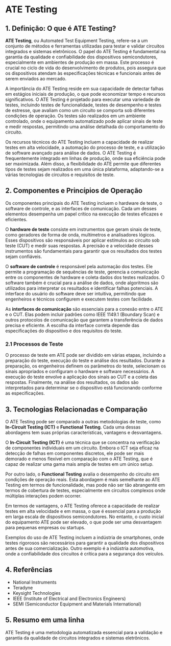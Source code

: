 # ATE Testing

## 1. Definição: O que é **ATE Testing**?
**ATE Testing**, ou Automated Test Equipment Testing, refere-se a um conjunto de métodos e ferramentas utilizadas para testar e validar circuitos integrados e sistemas eletrônicos. O papel do ATE Testing é fundamental na garantia da qualidade e confiabilidade dos dispositivos semicondutores, especialmente em ambientes de produção em massa. Este processo é crucial no ciclo de vida do desenvolvimento de produtos, pois assegura que os dispositivos atendam às especificações técnicas e funcionais antes de serem enviados ao mercado.

A importância do ATE Testing reside em sua capacidade de detectar falhas em estágios iniciais de produção, o que pode economizar tempo e recursos significativos. O ATE Testing é projetado para executar uma variedade de testes, incluindo testes de funcionalidade, testes de desempenho e testes de estresse, que avaliam como um circuito se comporta sob diferentes condições de operação. Os testes são realizados em um ambiente controlado, onde o equipamento automatizado pode aplicar sinais de teste e medir respostas, permitindo uma análise detalhada do comportamento do circuito.

Os recursos técnicos do ATE Testing incluem a capacidade de realizar testes em alta velocidade, a automação do processo de teste, e a utilização de software avançado para análise de dados. O ATE Testing é frequentemente integrado em linhas de produção, onde sua eficiência pode ser maximizada. Além disso, a flexibilidade do ATE permite que diferentes tipos de testes sejam realizados em uma única plataforma, adaptando-se a várias tecnologias de circuitos e requisitos de teste.

## 2. Componentes e Princípios de Operação
Os componentes principais do ATE Testing incluem o hardware de teste, o software de controle, e as interfaces de comunicação. Cada um desses elementos desempenha um papel crítico na execução de testes eficazes e eficientes.

O **hardware de teste** consiste em instrumentos que geram sinais de teste, como geradores de forma de onda, multímetros e analisadores lógicos. Esses dispositivos são responsáveis por aplicar estímulos ao circuito sob teste (CUT) e medir suas respostas. A precisão e a velocidade desses instrumentos são fundamentais para garantir que os resultados dos testes sejam confiáveis.

O **software de controle** é responsável pela automação dos testes. Ele permite a programação de sequências de teste, gerencia a comunicação entre os componentes de hardware e coleta dados dos testes realizados. O software também é crucial para a análise de dados, onde algoritmos são utilizados para interpretar os resultados e identificar falhas potenciais. A interface do usuário do software deve ser intuitiva, permitindo que engenheiros e técnicos configurem e executem testes com facilidade.

As **interfaces de comunicação** são essenciais para a conexão entre o ATE e o CUT. Elas podem incluir padrões como IEEE 1149.1 (Boundary Scan) e outros protocolos de comunicação que garantem a transferência de dados precisa e eficiente. A escolha da interface correta depende das especificações do dispositivo e dos requisitos do teste.

### 2.1 Processos de Teste
O processo de teste em ATE pode ser dividido em várias etapas, incluindo a preparação do teste, execução do teste e análise dos resultados. Durante a preparação, os engenheiros definem os parâmetros do teste, selecionam os sinais apropriados e configuram o hardware e software necessários. A execução do teste envolve a aplicação dos sinais ao CUT e a coleta das respostas. Finalmente, na análise dos resultados, os dados são interpretados para determinar se o dispositivo está funcionando conforme as especificações.

## 3. Tecnologias Relacionadas e Comparação
O ATE Testing pode ser comparado a outras metodologias de teste, como **In-Circuit Testing (ICT)** e **Functional Testing**. Cada uma dessas abordagens tem suas próprias características, vantagens e desvantagens.

O **In-Circuit Testing (ICT)** é uma técnica que se concentra na verificação de componentes individuais em um circuito. Embora o ICT seja eficaz na detecção de falhas em componentes discretos, ele pode ser mais demorado e menos flexível em comparação com o ATE Testing, que é capaz de realizar uma gama mais ampla de testes em um único setup.

Por outro lado, o **Functional Testing** avalia o desempenho do circuito em condições de operação reais. Esta abordagem é mais semelhante ao ATE Testing em termos de funcionalidade, mas pode não ser tão abrangente em termos de cobertura de testes, especialmente em circuitos complexos onde múltiplas interações podem ocorrer.

Em termos de vantagens, o ATE Testing oferece a capacidade de realizar testes em alta velocidade e em massa, o que é essencial para a produção em larga escala de dispositivos semicondutores. No entanto, o custo inicial do equipamento ATE pode ser elevado, o que pode ser uma desvantagem para pequenas empresas ou startups.

Exemplos do uso de ATE Testing incluem a indústria de smartphones, onde testes rigorosos são necessários para garantir a qualidade dos dispositivos antes de sua comercialização. Outro exemplo é a indústria automotiva, onde a confiabilidade dos circuitos é crítica para a segurança dos veículos.

## 4. Referências
- National Instruments
- Teradyne
- Keysight Technologies
- IEEE (Institute of Electrical and Electronics Engineers)
- SEMI (Semiconductor Equipment and Materials International)

## 5. Resumo em uma linha
ATE Testing é uma metodologia automatizada essencial para a validação e garantia da qualidade de circuitos integrados e sistemas eletrônicos.